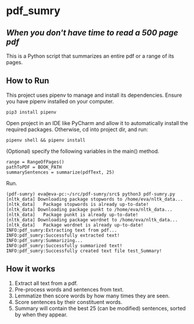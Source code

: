 # pdf_sumry
## _When you don't have time to read a 500 page pdf_

This is a Python script that summarizes an entire pdf or a range of its pages.

## How to Run
This project uses pipenv to manage and install its dependencies. Ensure you have pipenv installed on your computer.
```
pip3 install pipenv
```
Open project in an IDE like PyCharm and allow it to automatically install the required packages. Otherwise, cd into project dir, and run:
```
pipenv shell && pipenv install
```
(Optional) specify the following variables in the main() method.
```
range = RangeOfPages()
pathToPDF = BOOK_PATH
summarySentences = summarize(pdfText, 25)
```
Run.
```
(pdf-sumry) eva@eva-pc:~/src/pdf-sumry/src$ python3 pdf-sumry.py 
[nltk_data] Downloading package stopwords to /home/eva/nltk_data...
[nltk_data]   Package stopwords is already up-to-date!
[nltk_data] Downloading package punkt to /home/eva/nltk_data...
[nltk_data]   Package punkt is already up-to-date!
[nltk_data] Downloading package wordnet to /home/eva/nltk_data...
[nltk_data]   Package wordnet is already up-to-date!
INFO:pdf_sumry:Extracting text from pdf...
INFO:pdf_sumry:Successfully extracted text!
INFO:pdf_sumry:Summarizing...
INFO:pdf_sumry:Successfully summarized text!
INFO:pdf_sumry:Successfully created text file test_Summary!
```

## How it works
1) Extract all text from a pdf.
2) Pre-process words and sentences from text.
3) Lemmatize then score words by how many times they are seen.
4) Score sentences by their constituent words.
5) Summary will contain the best 25 (can be modified) sentences, sorted by when they appear.
